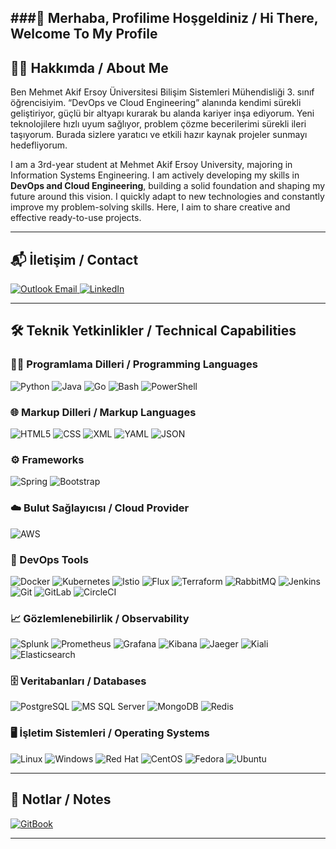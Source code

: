 ###👋 Merhaba, Profilime Hoşgeldiniz / Hi There, Welcome To My Profile
---

## 🧑‍💻 Hakkımda / About Me

Ben Mehmet Akif Ersoy Üniversitesi Bilişim Sistemleri Mühendisliği 3. sınıf öğrencisiyim. “DevOps ve Cloud Engineering” alanında kendimi sürekli geliştiriyor, güçlü bir altyapı kurarak bu alanda kariyer inşa ediyorum. Yeni teknolojilere hızlı uyum sağlıyor, problem çözme becerilerimi sürekli ileri taşıyorum. Burada sizlere yaratıcı ve etkili hazır kaynak projeler sunmayı hedefliyorum.

I am a 3rd-year student at Mehmet Akif Ersoy University, majoring in Information Systems Engineering. I am actively developing my skills in **DevOps and Cloud Engineering**, building a solid foundation and shaping my future around this vision. I quickly adapt to new technologies and constantly improve my problem-solving skills. Here, I aim to share creative and effective ready-to-use projects.

---

## 📬 İletişim / Contact

<a href="mailto:rmertarslan@outlook.com">
  <img src="https://img.shields.io/badge/Outlook-0078D4?logo=microsoftoutlook&logoColor=white&style=for-the-badge" alt="Outlook Email">
</a>
<a href="https://www.linkedin.com/in/rmarslangf/" target="_blank">
  <img src="https://img.shields.io/badge/LinkedIn-0A66C2?logo=linkedin&logoColor=fff&style=for-the-badge" alt="LinkedIn">
</a>

---

## 🛠️ Teknik Yetkinlikler / Technical Capabilities

### 👨‍💻 Programlama Dilleri / Programming Languages  
![Python](https://img.shields.io/badge/Python-3776AB?logo=python&logoColor=fff&style=for-the-badge)
![Java](https://img.shields.io/badge/Java-%23ED8B00?logo=openjdk&logoColor=white&style=for-the-badge)
![Go](https://img.shields.io/badge/Go-00ADD8?logo=go&logoColor=fff&style=for-the-badge)
![Bash](https://img.shields.io/badge/Bash-4EAA25?logo=gnubash&logoColor=fff&style=for-the-badge)
![PowerShell](https://img.shields.io/badge/PowerShell-5391FE?logo=powershell&logoColor=white&style=for-the-badge)

### 🌐 Markup Dilleri / Markup Languages  
![HTML5](https://img.shields.io/badge/HTML5-E34F26?logo=html5&logoColor=fff&style=for-the-badge)
![CSS](https://img.shields.io/badge/CSS-264de4?logo=css3&logoColor=fff&style=for-the-badge)
![XML](https://img.shields.io/badge/XML-005FAD?logo=xml&logoColor=fff&style=for-the-badge)
![YAML](https://img.shields.io/badge/YAML-CB171E?logo=yaml&logoColor=fff&style=for-the-badge)
![JSON](https://img.shields.io/badge/JSON-000?logo=json&logoColor=fff&style=for-the-badge)

### ⚙️ Frameworks  
![Spring](https://img.shields.io/badge/Spring-6DB33F?logo=spring&logoColor=fff&style=for-the-badge)
![Bootstrap](https://img.shields.io/badge/Bootstrap-7952B3?logo=bootstrap&logoColor=fff&style=for-the-badge)

### ☁️ Bulut Sağlayıcısı / Cloud Provider  
![AWS](https://img.shields.io/badge/Amazon%20Web%20Services-232F3E?logo=amazonaws&logoColor=fff&style=for-the-badge)

### 🚀 DevOps Tools  
![Docker](https://img.shields.io/badge/Docker-2496ED?logo=docker&logoColor=fff&style=for-the-badge)
![Kubernetes](https://img.shields.io/badge/Kubernetes-326CE5?logo=kubernetes&logoColor=fff&style=for-the-badge)
![Istio](https://img.shields.io/badge/Istio-466BB0?logo=istio&logoColor=fff&style=for-the-badge)
![Flux](https://img.shields.io/badge/Flux-5468FF?logo=flux&logoColor=fff&style=for-the-badge)
![Terraform](https://img.shields.io/badge/Terraform-844FBA?logo=terraform&logoColor=fff&style=for-the-badge)
![RabbitMQ](https://img.shields.io/badge/RabbitMQ-F60?logo=rabbitmq&logoColor=fff&style=for-the-badge)
![Jenkins](https://img.shields.io/badge/Jenkins-D24939?logo=jenkins&logoColor=fff&style=for-the-badge)
![Git](https://img.shields.io/badge/Git-F05032?logo=git&logoColor=fff&style=for-the-badge)
![GitLab](https://img.shields.io/badge/GitLab-FC6D26?logo=gitlab&logoColor=fff&style=for-the-badge)
![CircleCI](https://img.shields.io/badge/CircleCI-343434?logo=circleci&logoColor=white&style=for-the-badge)

### 📈 Gözlemlenebilirlik / Observability  
![Splunk](https://img.shields.io/badge/Splunk-000?logo=splunk&logoColor=fff&style=for-the-badge)
![Prometheus](https://img.shields.io/badge/Prometheus-E6522C?logo=prometheus&logoColor=fff&style=for-the-badge)
![Grafana](https://img.shields.io/badge/Grafana-F46800?logo=grafana&logoColor=fff&style=for-the-badge)
![Kibana](https://img.shields.io/badge/Kibana-E8478B?logo=kibana&logoColor=white&style=for-the-badge)
![Jaeger](https://img.shields.io/badge/Jaeger-000000?logo=jaeger&logoColor=white&style=for-the-badge)
![Kiali](https://img.shields.io/badge/Kiali-003366?logo=kiali&logoColor=white&style=for-the-badge)
![Elasticsearch](https://img.shields.io/badge/Elasticsearch-005571?logo=elasticsearch&logoColor=white&style=for-the-badge)

### 🗄️ Veritabanları / Databases  
![PostgreSQL](https://img.shields.io/badge/PostgreSQL-4169E1?logo=postgresql&logoColor=fff&style=for-the-badge)
![MS SQL Server](https://img.shields.io/badge/Microsoft%20SQL%20Server-CC2927?logo=microsoftsqlserver&logoColor=fff&style=for-the-badge)
![MongoDB](https://img.shields.io/badge/MongoDB-47A248?logo=mongodb&logoColor=fff&style=for-the-badge)
![Redis](https://img.shields.io/badge/Redis-FF4438?logo=redis&logoColor=fff&style=for-the-badge)

### 🖥️ İşletim Sistemleri / Operating Systems  
![Linux](https://img.shields.io/badge/Linux-FCC624?logo=linux&logoColor=000&style=for-the-badge)
![Windows](https://img.shields.io/badge/Windows-0078D6?logo=windows&logoColor=white&style=for-the-badge)
![Red Hat](https://img.shields.io/badge/Red%20Hat-E00?logo=redhat&logoColor=fff&style=for-the-badge)
![CentOS](https://img.shields.io/badge/CentOS-262577?logo=centos&logoColor=fff&style=for-the-badge)
![Fedora](https://img.shields.io/badge/Fedora-51A2DA?logo=fedora&logoColor=fff&style=for-the-badge)
![Ubuntu](https://img.shields.io/badge/Ubuntu-E95420?logo=ubuntu&logoColor=fff&style=for-the-badge)

---

## 📝 Notlar / Notes

<a href="https://app.gitbook.com/o/qyfuIxgypmoDZ5nPnqpM/s/0xrVuj9Ei0lOdAZ0Rhzr/" target="_blank">
  <img src="https://img.shields.io/badge/GitBook-BBDDE5?logo=gitbook&logoColor=000&style=for-the-badge" alt="GitBook">
</a>

---
